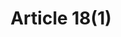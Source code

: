 ---
title: "Article 18(1)"
draft: false
exceptions:
- info52b
memberstates:
- GR
score: 3
compensation:
- 
remarks: |
 Article 18(1) covers all private uses.


link: ""
---